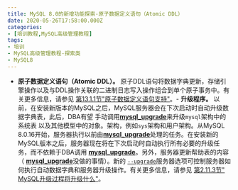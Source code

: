 ```yaml
---
title: MySQL 8.0的新增功能探索-原子数据定义语句（Atomic DDL）
date: 2020-05-26T17:58:00.000Z
categories:
- [培训教程,MySQL高级管理教程]
tags:
- 培训
- MySQL高级管理教程-探索类
- MySQL8
---
```


- **原子数据定义语句（Atomic DDL）。** 原子DDL语句将数据字典更新，存储引擎操作以及与DDL操作关联的二进制日志写入操作组合到单个原子事务中。有关更多信息，请参见 [第13.1.1节"原子数据定义语句支持"](https://dev.mysql.com/doc/refman/8.0/en/atomic-ddl.html)。- **升级程序。** 以前，在安装新版本的MySQL之后，MySQL服务器会在下次启动时自动升级数据字典表，此后，DBA有望 手动调用[**mysql_upgrade**](https://dev.mysql.com/doc/refman/8.0/en/mysql-upgrade.html)来升级`mysql`架构中的系统表 以及其他模型中的对象。架构，例如`sys`架构和用户架构。从MySQL 8.0.16开始，服务器执行以前由[**mysql_upgrade**](https://dev.mysql.com/doc/refman/8.0/en/mysql-upgrade.html)处理的任务。在安装新的MySQL版本之后，服务器现在将在下次启动时自动执行所有必要的升级任务，而不依赖于DBA调用 [**mysql_upgrade**](https://dev.mysql.com/doc/refman/8.0/en/mysql-upgrade.html)。另外，服务器更新帮助表的内容（ [**mysql_upgrade**](https://dev.mysql.com/doc/refman/8.0/en/mysql-upgrade.html)没做的事情）。新的 [`--upgrade`](https://dev.mysql.com/doc/refman/8.0/en/server-options.html#option_mysqld_upgrade)服务器选项可控制服务器如何执行自动数据字典和服务器升级操作。有关更多信息，请参见 [第2.11.3节" MySQL升级过程将升级什么"](https://dev.mysql.com/doc/refman/8.0/en/upgrading-what-is-upgraded.html)。
